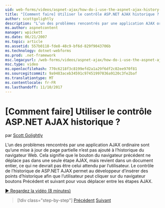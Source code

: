 ```yaml
---
uid: web-forms/videos/aspnet-ajax/how-do-i-use-the-aspnet-ajax-history-control
title: "[Comment faire] Utiliser le contrôle ASP.NET AJAX historique ? | Microsoft Docs"
author: scottgolightly
description: "L’un des problèmes rencontrés par une application AJAX ordinaire sont qu’une mise à jour de page partielle n’est pas ajouté à l’historique du navigateur Web. Cela signifie que b du navigateur..."
ms.author: aspnetcontent
manager: wpickett
ms.date: 06/21/2007
ms.topic: article
ms.assetid: 557b0118-fde8-48c9-bf6d-829f9043706b
ms.technology: dotnet-webforms
ms.prod: .net-framework
msc.legacyurl: /web-forms/videos/aspnet-ajax/how-do-i-use-the-aspnet-ajax-history-control
msc.type: video
ms.openlocfilehash: 770c6218f3c8199efd2a1a29f6df2c02ee970f81
ms.sourcegitcommit: 9a9483aceb34591c97451997036a9120c3fe2baf
ms.translationtype: MT
ms.contentlocale: fr-FR
ms.lasthandoff: 11/10/2017
---
```

<a name="how-do-i-use-the-aspnet-ajax-history-control"></a>[Comment faire] Utiliser le contrôle ASP.NET AJAX historique ?
====================
par [Scott Golightly](https://github.com/scottgolightly)

L’un des problèmes rencontrés par une application AJAX ordinaire sont qu’une mise à jour de page partielle n’est pas ajouté à l’historique du navigateur Web. Cela signifie que le bouton du navigateur précédent ne déplace pas dans une seule étape AJAX, mais revient dans un document entier, ce qui ne devrait pas être celui attendu par l’utilisateur. Le contrôle de l’historique de ASP.NET AJAX permet au développeur d’insérer des points d’historique afin que l’utilisateur peut cliquer sur du navigateur boutons Précédent et suivant pour vous déplacer entre les étapes AJAX.

[&#9654; Regardez la vidéo (8 minutes)](https://channel9.msdn.com/Blogs/ASP-NET-Site-Videos/how-do-i-use-the-aspnet-ajax-history-control)

>[!div class="step-by-step"]
[Précédent](how-do-i-use-the-aspnet-ajax-updateprogress-control.md)
[Suivant](how-do-i-implement-the-ajax-after-processing-pattern.md)
